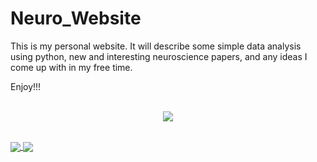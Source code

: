 # Neuro_Website
This is my personal website. It will describe some simple data analysis using python, new and interesting neuroscience papers, and any ideas I come up with in my free time.<br />

Enjoy!!!
<br />
<br />
<p align="center">
  <img src="https://media.giphy.com/media/1xOPBBsnLiUt5QD4Mi/giphy.gif" />
</p>
<br />
<a href="https://github.com/abdulolagunju19/github-readme-stats">
 <img align="center" src="https://github-readme-stats.vercel.app/api/top-langs/?username=abdulolagunju19" />
</a>
<a href="https://github.com/abdulolagunju19/github-readme-stats">
  <img align="center" src="https://github-readme-stats.vercel.app/api?username=abdulolagunju19&show_icons=true&theme=radical" />
</a>
